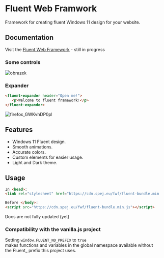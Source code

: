 # Fluent Web Framwork

 Framework for creating fluent Windows 11 design for your website.

## Documentation

Visit the [Fluent Web Framework](https://cdn.spej.eu/fwf/showcase/) - still in progress

### Some controls

![obrazek](https://user-images.githubusercontent.com/53868994/151600056-709ddcb5-838a-4f69-a518-a249130aa712.png)

### Expander

```html
<fluent-expander header="Open me!">
   <p>Welcome to fluent framework!</p>
</fluent-expander>
```

![firefox_GWKvhDP0pl](https://user-images.githubusercontent.com/53868994/151600680-22a9beb1-b5e1-42b2-b3c4-115aed8be7fc.gif)

## Features

- Windows 11 Fluent design.
- Smooth animations.
- Accurate colors.
- Custom elements for easier usage.
- Light and Dark theme.

## Usage

```html
In <head>:
<link rel="stylesheet" href="https://cdn.spej.eu/fwf/fluent-bundle.min.css">

Before </body>:
<script src="https://cdn.spej.eu/fwf/fluent-bundle.min.js"></script>
```

Docs are not fully updated (yet)

### Compatibility with the vanilla.js project

Setting `window.FLUENT_NO_PREFIX` to `true`  
makes functions and variables in the global namespace available without the Fluent_ prefix this project uses.
